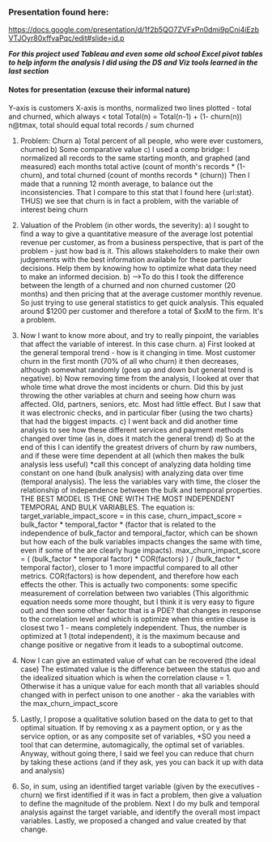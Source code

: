 ### Presentation found here:

https://docs.google.com/presentation/d/1f2b5QO7ZVFxPn0dmi9pCni4iEzbVTJOyr80xffvaPqc/edit#slide=id.p

***For this project used Tableau and even some old school Excel pivot tables to help inform the analysis I did using the DS and Viz tools learned in the last section***

#### Notes for presentation (excuse their informal nature)

Y-axis is customers
X-axis is months, normalized
two lines plotted - total and churned, which always < total
Total(n) = Total(n-1) + (1- churn(n))
n@tmax, total should equal total records / sum churned 

1.  Problem: Churn
a) Total percent of all people, who were ever customers, churned
b) Some comparative value
c) I used a comp bridge: I normalized all records to the same starting month, and graphed (and measured) each months total active (count of month's records * (1-churn), and total churned (count of months records * (churn))
Then I made that a running 12 month average, to balance out the inconsistencies.  That I compare to this stat that I found here {url:stat}. 
THUS) we see that churn is in fact a problem, with the variable of interest being churn

2. Valuation of the Problem (in other words, the severity): 
a) I sought to find a way to give a quantitative measure of the average lost potential revenue per customer, as from a business perspective, that is part of the problem - just how bad is it.  This allows stakeholders to make their own judgements with the best information available for these particular decisions.  Help them by knowing how to optimize what data they need to make an informed decision.
b) -->To do this I took the difference between the length of a churned and non churned customer (20 months) and then pricing that at the average customer monthly revenue.  So just trying to use general statistics to get quick analysis. This equaled around $1200 per customer and therefore a total of $xxM to the firm.  It's a problem.

3.  Now I want to know more about, and try to really pinpoint, the variables that affect the variable of interest.  In this case churn.
a) First looked at the general temporal trend - how is it changing in time.  Most customer churn in the first month (70% of all who churn) it then decreases, although somewhat randomly (goes up and down but general trend is negative).
b) Now removing time from the analysis, I looked at over that whole time what drove the most incidents or churn.  Did this by just throwing the other variables at churn and seeing how churn was affected.  Old, partners, seniors, etc.  Most had little effect.  But I saw that it was electronic checks, and in particular fiber {using the two charts} that had the biggest impacts.
c) I went back and did another time analysis to see how these different services and payment methods changed over time (as in, does it match the general trend)
d) So at the end of this I can identify the greatest drivers of churn by raw numbers, and if these were time dependent at all (which then makes the bulk analysis less useful) *call this concept of analyzing data holding time constant on one hand (bulk analysis) with analyzing data over time (temporal analysis).  The less the variables vary with time, the closer the relationship of independence between the bulk and temporal properties.  THE BEST MODEL IS THE ONE WITH THE MOST INDEPENDENT TEMPORAL AND BULK VARIABLES.  The equation is:
target_variable_impact_score = 
in this case,
churn_impact_score = bulk_factor * temporal_factor * (factor that is related to the independence of bulk_factor and temporal_factor, which can be shown but how each of the bulk variables impacts changes the same with time, even if some of the are clearly huge impacts). max_churn_impact_score = ( (bulk_factor * temporal factor) * COR(factors) ) / (bulk_factor * temporal factor), closer to 1 more impactful compared to all other metrics.
COR(factors) is how dependent, and therefore how each effects the other.  This is actually two components: some  specific measurement of correlation between two variables (This algorithmic equation needs some more thought, but I think it is very easy to figure out) and then some other factor that is a PDE? that changes in response to the correlation level and which is optimize when this entire clause is closest two 1 - means completely independent.
Thus, the number is optimized at 1 (total independent), it is the maximum because and change positive or negative from it leads to a suboptimal outcome.

4.  Now I can give an estimated value of what can be recovered (the ideal case)
The estimated value is the difference between the status quo and the idealized situation which is when the correlation clause = 1.  Otherwise it has a unique value for each month that all variables should changed with in perfect unison to one another - aka the variables with the max_churn_impact_score

5.  Lastly, I propose a qualitative solution based on the data to get to that optimal situation.
If by removing x as a payment option, or y as the service option, or  as any composite set of variables, 
*SO you need a tool that can determine, automagically, the optimal set of variables.  Anyway, without going there, I said we feel you can reduce that churn by taking these actions (and if they ask, yes you can back it up with data and analysis)

6. So, in sum, using an identified target variable (given by the executives - churn) we first identified if it was in fact a problem, then give a valuation to define the magnitude of the problem.  Next I do my bulk and temporal analysis against the target variable, and identify the overall most impact variables.  Lastly, we proposed a changed and value created by that change.
